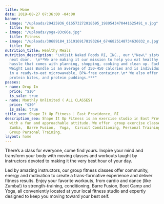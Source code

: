 ```yaml
---
title: Home
date: 2019-08-27 07:36:00 -04:00
banner:
- image: "/uploads/29425936_616573272018595_1980543470441625491_n.jpg"
  title: Form
- image: "/uploads/yoga-83c66e.jpg"
  title: Fitness
- image: "/uploads/30689184_1519169178193264_6746825148734636032_n.jpg"
  title: Fun
nutrition_title: Healthy Meals
nutrition_description: "\nVisit Naked Foods RI, INC., our \"New\" sister Club--right
  next door.  \n**We are making it our mission to help you eat healthy without the
  hassle that comes with planning, shopping, cooking and clean up. Each meal in our
  Weight Loss Bundle is an average of 350-450 calories and is individually packaged
  in a ready-to-eat microwavable, BPA-free container.\n* We also offer protein muffins,
  protein bites, and protein puddings.***"
passes:
- name: Drop In
  price: "$10"
  is_sale: true
- name: Monthly Unlimited ( ALL CLASSES)
  price: "$30"
  is_sale: true
title_seo: Shape It Up Fitness | East Providence, RI
description_seo: Shape It Up Fitness is an exercise studio in East Providence, RI,
  with a fun and approachable attitude. We offer  group exercise classes, including
  Zumba,  Barre Fusion,  Yoga,  Circuit Conditioning, Personal Training and Small
  Group Personal Training.
layout: home
---
```



There’s a class for everyone, come find yours. Inspire your mind and transform your body with moving classes and workouts taught by instructors devoted to making it the very best hour of your day.

Led by amazing instructors, our group fitness classes offer community, energy and motivation to create a trans-formative experience and deliver fitness results. Enjoy your favorite workouts, from cardio and dance (like Zumba!) to strength-training, conditioning, Barre Fusion, Boot Camp and Yoga, all conveniently located at your local fitness studio and expertly designed to keep you moving toward your best self. 